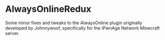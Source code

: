 AlwaysOnlineRedux
=================

Some minor fixes and tweaks to the AlwaysOnline plugin originally developed by Johnnywoof, specifically for the iPwnAge Network Minecraft server.
